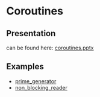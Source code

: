 # Coroutines

## Presentation
can be found here: [coroutines.pptx](presentation/coroutines.pptx)

## Examples
- [prime_generator](prime_generator/prime_generator.md)
- [non_blocking_reader](non_blocking_reader/non_blocking_reader.md)